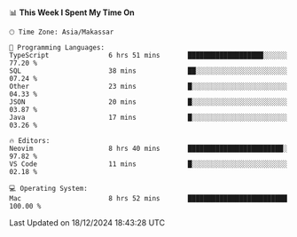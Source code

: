 <!--START_SECTION:waka-->
📊 **This Week I Spent My Time On** 

```text
🕑︎ Time Zone: Asia/Makassar

💬 Programming Languages: 
TypeScript               6 hrs 51 mins       ███████████████████░░░░░░   77.20 % 
SQL                      38 mins             ██░░░░░░░░░░░░░░░░░░░░░░░   07.24 % 
Other                    23 mins             █░░░░░░░░░░░░░░░░░░░░░░░░   04.33 % 
JSON                     20 mins             █░░░░░░░░░░░░░░░░░░░░░░░░   03.87 % 
Java                     17 mins             █░░░░░░░░░░░░░░░░░░░░░░░░   03.26 % 

🔥 Editors: 
Neovim                   8 hrs 40 mins       ████████████████████████░   97.82 % 
VS Code                  11 mins             █░░░░░░░░░░░░░░░░░░░░░░░░   02.18 % 

💻 Operating System: 
Mac                      8 hrs 52 mins       █████████████████████████   100.00 % 
```


 Last Updated on 18/12/2024 18:43:28 UTC
<!--END_SECTION:waka-->
